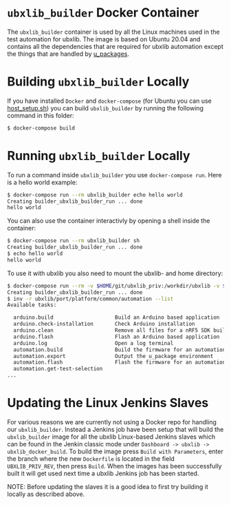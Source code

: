 `ubxlib_builder` Docker Container
================
The `ubxlib_builder` container is used by all the Linux machines used in the test automation for ubxlib.
The image is based on Ubuntu 20.04 and contains all the dependencies that are required for ubxlib automation except the things that are handled by [u_packages](../../u_packages.yml).


# Building `ubxlib_builder` Locally
If you have installed `Docker` and `docker-compose` (for Ubuntu you can use [host_setup.sh](../host/host_setup.sh)) you can build `ubxlib_builder` by running the following command in this folder:

```sh
$ docker-compose build
```

# Running `ubxlib_builder` Locally
To run a command inside `ubxlib_builder` you use `docker-compose run`. Here is a hello world example:

```sh
$ docker-compose run --rm ubxlib_builder echo hello world
Creating builder_ubxlib_builder_run ... done
hello world
```

You can also use the container interactivly by opening a shell inside the container:

```sh
$ docker-compose run --rm ubxlib_builder sh
Creating builder_ubxlib_builder_run ... done
$ echo hello world
hello world
```

To use it with ubxlib you also need to mount the ubxlib- and home directory:

```sh
$ docker-compose run --rm -v $HOME/git/ubxlib_priv:/workdir/ubxlib -v $HOME:/home/ubxlib ubxlib_builder sh
Creating builder_ubxlib_builder_run ... done
$ inv -r ubxlib/port/platform/common/automation --list
Available tasks:

  arduino.build                    Build an Arduino based application
  arduino.check-installation       Check Arduino installation
  arduino.clean                    Remove all files for a nRF5 SDK build
  arduino.flash                    Flash an Arduino based application
  arduino.log                      Open a log terminal
  automation.build                 Build the firmware for an automation instance
  automation.export                Output the u_package environment
  automation.flash                 Flash the firmware for an automation instance
  automation.get-test-selection
...
```

# Updating the Linux Jenkins Slaves
For various reasons we are currently not using a Docker repo for handling our `ubxlib_builder`.
Instead a Jenkins job have been setup that will build the `ubxlib_builder` image for all the ubxlib Linux-based Jenkins slaves which can be found in the Jenkin classic mode under `Dashboard -> ubxlib -> ubxlib_docker_build`. To build the image press `Build with Parameters`, enter the branch where the new `Dockerfile` is located in the field `UBXLIB_PRIV_REV`, then press `Build`. When the images has been successfully built it will get used next time a ubxlib Jenkins job has been started.

NOTE: Before updating the slaves it is a good idea to first try building it locally as described above.
